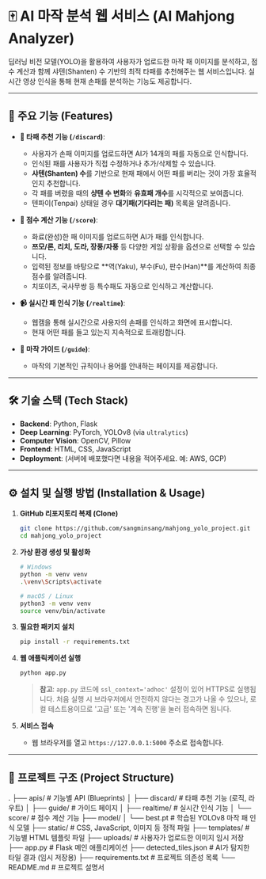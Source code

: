 # 🀄 AI 마작 분석 웹 서비스 (AI Mahjong Analyzer)


딥러닝 비전 모델(YOLO)을 활용하여 사용자가 업로드한 마작 패 이미지를 분석하고, 점수 계산과 함께 샤텐(Shanten) 수 기반의 최적 타패를 추천해주는 웹 서비스입니다. 실시간 영상 인식을 통해 현재 손패를 분석하는 기능도 제공합니다.

---

## 🌟 주요 기능 (Features)

* **🎴 타패 추천 기능 (`/discard`)**:
    * 사용자가 손패 이미지를 업로드하면 AI가 14개의 패를 자동으로 인식합니다.
    * 인식된 패를 사용자가 직접 수정하거나 추가/삭제할 수 있습니다.
    * **샤텐(Shanten) 수**를 기반으로 현재 패에서 어떤 패를 버리는 것이 가장 효율적인지 추천합니다.
    * 각 패를 버렸을 때의 **샹텐 수 변화**와 **유효패 개수**를 시각적으로 보여줍니다.
    * 텐파이(Tenpai) 상태일 경우 **대기패(기다리는 패)** 목록을 알려줍니다.

* **💯 점수 계산 기능 (`/score`)**:
    * 화료(완성)한 패 이미지를 업로드하면 AI가 패를 인식합니다.
    * **쯔모/론, 리치, 도라, 장풍/자풍** 등 다양한 게임 상황을 옵션으로 선택할 수 있습니다.
    * 입력된 정보를 바탕으로 **역(Yaku), 부수(Fu), 판수(Han)**를 계산하여 최종 점수를 알려줍니다.
    * 치또이츠, 국사무쌍 등 특수패도 자동으로 인식하고 계산합니다.

* **📹 실시간 패 인식 기능 (`/realtime`)**:
    * 웹캠을 통해 실시간으로 사용자의 손패를 인식하고 화면에 표시합니다.
    * 현재 어떤 패를 들고 있는지 지속적으로 트래킹합니다.

* **📖 마작 가이드 (`/guide`)**:
    * 마작의 기본적인 규칙이나 용어를 안내하는 페이지를 제공합니다.

---

## 🛠️ 기술 스택 (Tech Stack)

* **Backend**: Python, Flask
* **Deep Learning**: PyTorch, YOLOv8 (via `ultralytics`)
* **Computer Vision**: OpenCV, Pillow
* **Frontend**: HTML, CSS, JavaScript
* **Deployment**: (서버에 배포했다면 내용을 적어주세요. 예: AWS, GCP)

---

## ⚙️ 설치 및 실행 방법 (Installation & Usage)

1.  **GitHub 리포지토리 복제 (Clone)**
    ```bash
    git clone https://github.com/sangminsang/mahjong_yolo_project.git
    cd mahjong_yolo_project

    ```

2.  **가상 환경 생성 및 활성화**
    ```bash
    # Windows
    python -m venv venv
    .\venv\Scripts\activate

    # macOS / Linux
    python3 -m venv venv
    source venv/bin/activate
    ```

3.  **필요한 패키지 설치**
    ```bash
    pip install -r requirements.txt
    ```

4.  **웹 애플릭케이션 실행**
    ```bash
    python app.py
    ```
    > **참고**: `app.py` 코드에 `ssl_context='adhoc'` 설정이 있어 HTTPS로 실행됩니다. 처음 실행 시 브라우저에서 안전하지 않다는 경고가 나올 수 있으나, 로컬 테스트용이므로 '고급' 또는 '계속 진행'을 눌러 접속하면 됩니다.

5.  **서비스 접속**
    -   웹 브라우저를 열고 `https://127.0.0.1:5000` 주소로 접속합니다.

---

## 📁 프로젝트 구조 (Project Structure)
.
├── apis/                 # 기능별 API (Blueprints)
│   ├── discard/          # 타패 추천 기능 (로직, 라우트)
│   ├── guide/            # 가이드 페이지
│   ├── realtime/         # 실시간 인식 기능
│   └── score/            # 점수 계산 기능
├── model/
│   └── best.pt           # 학습된 YOLOv8 마작 패 인식 모델
├── static/               # CSS, JavaScript, 이미지 등 정적 파일
├── templates/            # 기능별 HTML 템플릿 파일
├── uploads/              # 사용자가 업로드한 이미지 임시 저장
├── app.py                # Flask 메인 애플리케이션
├── detected_tiles.json   # AI가 탐지한 타일 결과 (임시 저장용)
├── requirements.txt      # 프로젝트 의존성 목록
└── README.md             # 프로젝트 설명서